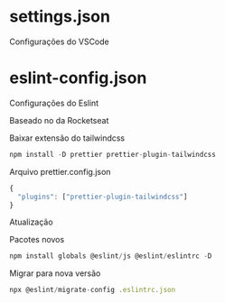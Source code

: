 # settings.json
Configurações do VSCode

# eslint-config.json
Configurações do Eslint <br>

Baseado no da Rocketseat

Baixar extensão do tailwindcss
```javascript
npm install -D prettier prettier-plugin-tailwindcss
```

Arquivo prettier.config.json
```javascript
{
  "plugins": ["prettier-plugin-tailwindcss"]
}
```

Atualização

Pacotes novos
```javascript
npm install globals @eslint/js @eslint/eslintrc -D
```

Migrar para nova versão

```javascript
npx @eslint/migrate-config .eslintrc.json
```

